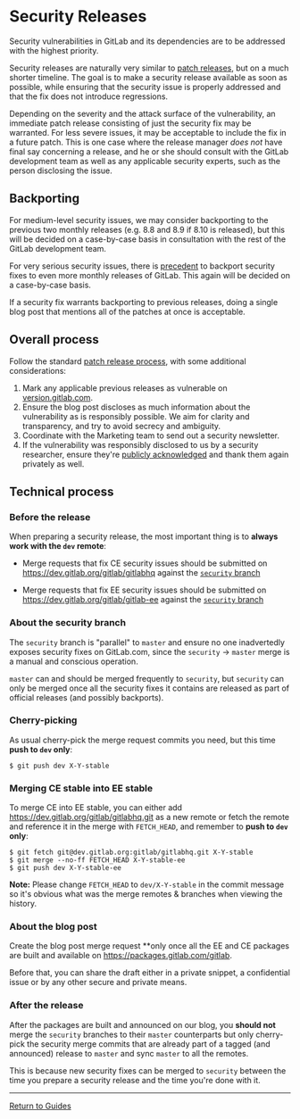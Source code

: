 # Security Releases

Security vulnerabilities in GitLab and its dependencies are to be addressed with
the highest priority.

Security releases are naturally very similar to [patch releases](patch.md), but
on a much shorter timeline. The goal is to make a security release available as
soon as possible, while ensuring that the security issue is properly addressed
and that the fix does not introduce regressions.

Depending on the severity and the attack surface of the vulnerability, an
immediate patch release consisting of just the security fix may be warranted.
For less severe issues, it may be acceptable to include the fix in a future
patch. This is one case where the release manager _does not_ have final say
concerning a release, and he or she should consult with the GitLab development
team as well as any applicable security experts, such as the person disclosing
the issue.

## Backporting

For medium-level security issues, we may consider backporting to the previous
two monthly releases (e.g. 8.8 and 8.9 if 8.10 is released), but this will
be decided on a case-by-case basis in consultation with the rest of the GitLab
development team.

For very serious security issues, there is
[precedent](https://about.gitlab.com/2016/05/02/cve-2016-4340-patches/)
to backport security fixes to even more monthly releases of GitLab. This again
will be decided on a case-by-case basis.

If a security fix warrants backporting to previous releases, doing a single blog
post that mentions all of the patches at once is acceptable.

## Overall process

Follow the standard [patch release process](patch.md#process), with some
additional considerations:

1. Mark any applicable previous releases as vulnerable on [version.gitlab.com].
1. Ensure the blog post discloses as much information about the vulnerability as
   is responsibly possible. We aim for clarity and transparency, and try to
   avoid secrecy and ambiguity.
1. Coordinate with the Marketing team to send out a security newsletter.
1. If the vulnerability was responsibly disclosed to us by a security
   researcher, ensure they're [publicly acknowledged] and thank them again
   privately as well.

[version.gitlab.com]: https://version.gitlab.com/
[publicly acknowledged]: https://about.gitlab.com/vulnerability-acknowledgements/

## Technical process

### Before the release

When preparing a security release, the most important thing is to **always work
with the `dev` remote**:

- Merge requests that fix CE security issues should be submitted on
  https://dev.gitlab.org/gitlab/gitlabhq against the
  [`security` branch](https://dev.gitlab.org/gitlab/gitlabhq/tree/security)

- Merge requests that fix EE security issues should be submitted on
  https://dev.gitlab.org/gitlab/gitlab-ee against the
  [`security` branch](https://dev.gitlab.org/gitlab/gitlab-ee/tree/security)

### About the security branch

The `security` branch is "parallel" to `master` and ensure no one inadvertedly
exposes security fixes on GitLab.com, since the `security` -> `master` merge is
a manual and conscious operation.

`master` can and should be merged frequently to `security`, but `security` can
only be merged once all the security fixes it contains are released as part of
official releases (and possibly backports).

### Cherry-picking

As usual cherry-pick the merge request commits you need, but this time **push to
`dev` only**:

```shell
$ git push dev X-Y-stable
```

### Merging CE stable into EE stable

To merge CE into EE stable, you can either add
https://dev.gitlab.org/gitlab/gitlabhq.git as a new remote or fetch the remote
and reference it in the merge with `FETCH_HEAD`, and remember to **push to `dev`
only**:

```shell
$ git fetch git@dev.gitlab.org:gitlab/gitlabhq.git X-Y-stable
$ git merge --no-ff FETCH_HEAD X-Y-stable-ee
$ git push dev X-Y-stable-ee
```

**Note:** Please change `FETCH_HEAD` to `dev/X-Y-stable` in the commit message so it's
obvious what was the merge remotes & branches when viewing the history.

### About the blog post

Create the blog post merge request **only once all the EE and CE packages are built and
available on https://packages.gitlab.com/gitlab.

Before that, you can share the draft either in a private snippet, a confidential
issue or by any other secure and private means.

### After the release

After the packages are built and announced on our blog, you **should not** merge
the `security` branches to their `master` counterparts but only cherry-pick the
security merge commits that are already part of a tagged (and announced) release
to `master` and sync `master` to all the remotes.

This is because new security fixes can be merged to `security` between the time
you prepare a security release and the time you're done with it.

---

[Return to Guides](../README.md#guides)

